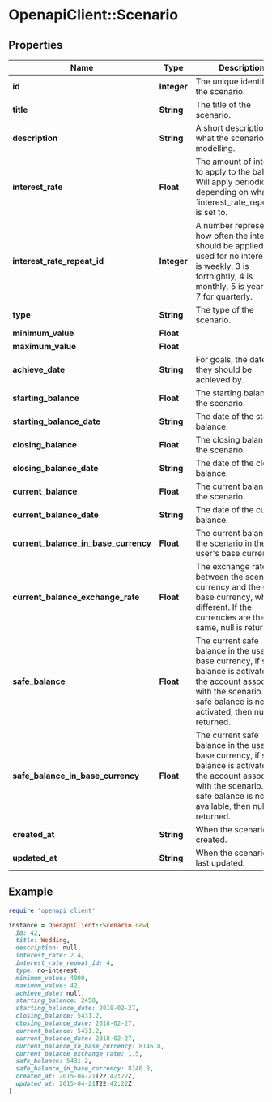 # OpenapiClient::Scenario

## Properties

| Name | Type | Description | Notes |
| ---- | ---- | ----------- | ----- |
| **id** | **Integer** | The unique identifier of the scenario. | [optional] |
| **title** | **String** | The title of the scenario. | [optional] |
| **description** | **String** | A short description of what the scenario is modelling. | [optional] |
| **interest_rate** | **Float** | The amount of interest to apply to the balance. Will apply periodically depending on what &#x60;interest_rate_repeat_id&#x60; is set to. | [optional] |
| **interest_rate_repeat_id** | **Integer** | A number representing how often the interest should be applied. 0 is used for no interest, 2 is weekly, 3 is fortnightly, 4 is monthly, 5 is yearly and 7 for quarterly. | [optional] |
| **type** | **String** | The type of the scenario. | [optional] |
| **minimum_value** | **Float** |  | [optional] |
| **maximum_value** | **Float** |  | [optional] |
| **achieve_date** | **String** | For goals, the date that they should be achieved by. | [optional] |
| **starting_balance** | **Float** | The starting balance of the scenario. | [optional] |
| **starting_balance_date** | **String** | The date of the starting balance. | [optional] |
| **closing_balance** | **Float** | The closing balance of the scenario. | [optional] |
| **closing_balance_date** | **String** | The date of the closing balance. | [optional] |
| **current_balance** | **Float** | The current balance of the scenario. | [optional] |
| **current_balance_date** | **String** | The date of the current balance. | [optional] |
| **current_balance_in_base_currency** | **Float** | The current balance of the scenario in the user&#39;s base currency. | [optional] |
| **current_balance_exchange_rate** | **Float** | The exchange rate between the scenario&#39;s currency and the user&#39;s base currency, when different. If the currencies are the same, null is returned. | [optional] |
| **safe_balance** | **Float** | The current safe balance in the user&#39;s base currency, if safe balance is activated on the account associated with the scenario. If safe balance is not activated, then null is returned. | [optional] |
| **safe_balance_in_base_currency** | **Float** | The current safe balance in the user&#39;s base currency, if safe balance is activated on the account associated with the scenario. If safe balance is not available, then null is returned. | [optional] |
| **created_at** | **String** | When the scenario was created. | [optional] |
| **updated_at** | **String** | When the scenario was last updated. | [optional] |

## Example

```ruby
require 'openapi_client'

instance = OpenapiClient::Scenario.new(
  id: 42,
  title: Wedding,
  description: null,
  interest_rate: 2.4,
  interest_rate_repeat_id: 4,
  type: no-interest,
  minimum_value: 4000,
  maximum_value: 42,
  achieve_date: null,
  starting_balance: 2450,
  starting_balance_date: 2018-02-27,
  closing_balance: 5431.2,
  closing_balance_date: 2018-02-27,
  current_balance: 5431.2,
  current_balance_date: 2018-02-27,
  current_balance_in_base_currency: 8146.8,
  current_balance_exchange_rate: 1.5,
  safe_balance: 5431.2,
  safe_balance_in_base_currency: 8146.8,
  created_at: 2015-04-21T22:42:22Z,
  updated_at: 2015-04-21T22:42:22Z
)
```

